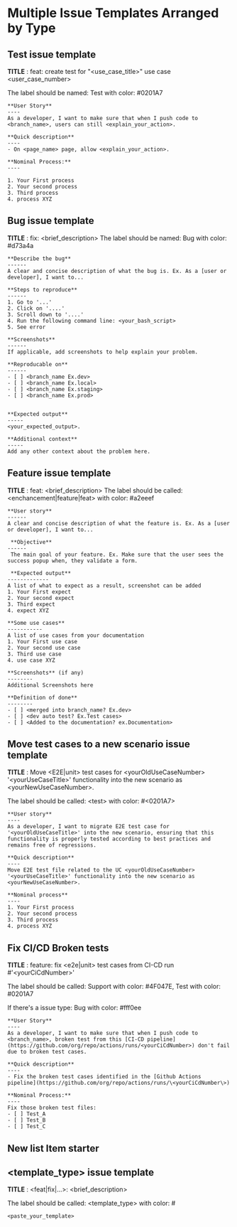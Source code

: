 # Multiple Issue Templates Arranged by Type


## Test issue template
<b>TITLE</b> : feat: create test for "<use_case_title>" use case <user_case_number>

The label should be named: Test with color: #0201A7
```
**User Story**
----
As a developer, I want to make sure that when I push code to <branch_name>, users can still <explain_your_action>.

**Quick description**
----
- On <page_name> page, allow <explain_your_action>.

**Nominal Process:**
----

1. Your First process
2. Your second process
3. Third process
4. process XYZ
```
## Bug issue template
<b>TITLE</b> : fix: <brief_description>
The label should be named: Bug with color: #d73a4a
```
**Describe the bug**
------
A clear and concise description of what the bug is. Ex. As a [user or developer], I want to...

**Steps to reproduce**
------
1. Go to '...'
2. Click on '....'
3. Scroll down to '....'
4. Run the following command line: <your_bash_script>
5. See error

**Screenshots**
------
If applicable, add screenshots to help explain your problem.

**Reproducable on**
------
- [ ] <branch_name Ex.dev>
- [ ] <branch_name Ex.local>
- [ ] <branch_name Ex.staging>
- [ ] <branch_name Ex.prod>


**Expected output**
-----
<your_expected_output>.

**Additional context**
-----
Add any other context about the problem here.
```

## Feature issue template
<b>TITLE</b> : feat: <brief_description>
The label should be called: <enchancement|feature|feat> with color: #a2eeef
```
**User story**
------
A clear and concise description of what the feature is. Ex. As a [user or developer], I want to...

 **Objective**
------
 The main goal of your feature. Ex. Make sure that the user sees the success popup when, they validate a form.

 **Expected output**
-------------
A list of what to expect as a result, screenshot can be added
1. Your First expect
2. Your second expect
3. Third expect
4. expect XYZ 

**Some use cases**
-----------
A list of use cases from your documentation
1. Your First use case
2. Your second use case
3. Third use case
4. use case XYZ 

**Screenshots** (if any)
--------
Additional Screenshots here

**Definition of done**
--------
- [ ] <merged into branch_name? Ex.dev>
- [ ] <dev auto test? Ex.Test cases>
- [ ] <Added to the documentation? ex.Documentation>
```

## Move test cases to a new scenario issue template
<b>TITLE</b> : Move <E2E|unit> test cases for \<yourOldUseCaseNumber\> '\<yourUseCaseTitle\>' functionality into the new scenario as \<yourNewUseCaseNumber\>.
 
The label should be called: \<test\> with color: #\<0201A7\>
```
**User story**
----
As a developer, I want to migrate E2E test case for '<yourOldUseCaseTitle>' into the new scenario, ensuring that this functionality is properly tested according to best practices and remains free of regressions.

**Quick description**
----
Move E2E test file related to the UC <yourOldUseCaseNumber> '<yourUseCaseTitle>' functionality into the new scenario as <yourNewUseCaseNumber>.

**Nominal process**
----
1. Your First process
2. Your second process
3. Third process
4. process XYZ
 ```

## Fix CI/CD Broken tests
<b>TITLE</b> : feature: fix <e2e|unit> test cases from CI-CD run #'\<yourCiCdNumber\>'
 
The label should be called: Support with color: #4F047E, Test with color: #0201A7

If there's a issue type: Bug with color: #fff0ee
```
**User Story**
----
As a developer, I want to make sure that when I push code to <branch_name>, broken test from this [CI-CD pipeline](https://github.com/org/repo/actions/runs/<yourCiCdNumber>) don't fail due to broken test cases.

**Quick description**
----
- Fix the broken test cases identified in the [Github Actions pipeline](https://github.com/org/repo/actions/runs/\<yourCiCdNumber\>)

**Nominal Process:**
----
Fix those broken test files: 
- [ ] Test_A
- [ ] Test_B
- [ ] Test_C
 ```

**New list Item starter**
 -----
## <template_type> issue template
<b>TITLE</b> : <feat|fix|...>: <brief_description>
 
The label should be called: <template_type> with color: #<hexadecimal>
```
<paste_your_template>
 ```
